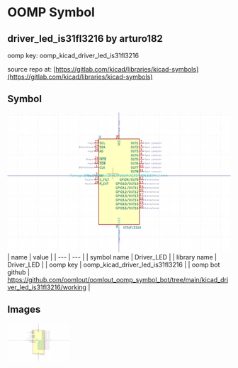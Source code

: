 # OOMP Symbol  
## driver_led_is31fl3216  by arturo182  
  
oomp key: oomp_kicad_driver_led_is31fl3216  
  
source repo at: [https://gitlab.com/kicad/libraries/kicad-symbols](https://gitlab.com/kicad/libraries/kicad-symbols)  
## Symbol  
  
[![working.png](working_600.png)](working.png)  
| name | value | 
| --- | --- | 
| symbol name | Driver_LED | 
| library name | Driver_LED | 
| oomp key | oomp_kicad_driver_led_is31fl3216 | 
| oomp bot github | https://github.com/oomlout/oomlout_oomp_symbol_bot/tree/main/kicad_driver_led_is31fl3216/working | 
## Images  
  
[![working.png](working_140.png)](working.png)  
